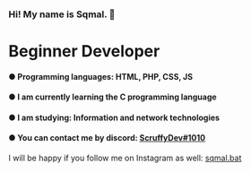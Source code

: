 ### Hi! My name is Sqmal. 🤚

# Beginner Developer

#### ● Programming languages: HTML, PHP, CSS, JS

#### ● I am currently learning the C programming language

#### ● I am studying: Information and network technologies

#### ● You can contact me by discord: [ScruffyDev#1010](https://discord.com/users/491306875627896832)

I will be happy if you follow me on Instagram as well: [sqmal.bat](https://www.instagram.com/sqmal.bat/)
